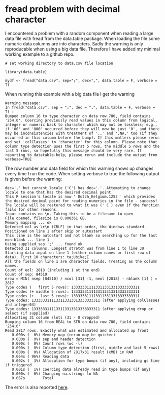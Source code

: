 # fread problem with decimal character

I encountered a problem with a random component when reading a large data file with fread from the data.table package.
When loading the file some numeric data columns are into characters. Sadly the warning is only reproducable when using a big data file. Therefore I have added my minimal working example to a github repo.


    # set working directory to data.csv file location
    
    library(data.table)

    mydf <- fread("data.csv", sep=";", dec=",", data.table = F, verbose = T)
    
When running this example with a big data file I get the warning

    Warning message:
    In fread("data.csv", sep = ";", dec = ",", data.table = F, verbose = T) :
    Bumped column 16 to type character on data row 780, field contains '254,0'. Coercing previously read values in this column from logical, integer or numeric back to character which may not be lossless; e.g., if '00' and '000' occurred before they will now be just '0', and there may be inconsistencies with treatment of ',,' and ',NA,' too (if they occurred in this column before the bump). If this matters please rerun and set 'colClasses' to 'character' for this column. Please note that column type detection uses the first 5 rows, the middle 5 rows and the last 5 rows, so hopefully this message should be very rare. If reporting to datatable-help, please rerun and include the output from verbose=TRUE

The row number and data field for which this warning shows up changes every time I run the code. When setting verbose to true the following output is given before the warning:

    dec=',' but current locale ('C') has dec='.'. Attempting to change locale to one that has the desired decimal point.
    This R session's locale is now ' Dutch_Belgium.1252 ' which provides the desired decimal point for reading numerics in the file - success! The locale will be restored to what it was (' C ) even if the function fails for other reasons.
    Input contains no \n. Taking this to be a filename to open
    File opened, filesize is 0.000361 GB.
    Memory mapping ... ok
    Detected eol as \r\n (CRLF) in that order, the Windows standard.
    Positioned on line 1 after skip or autostart
    This line is the autostart and not blank so searching up for the last non-blank ... line 1
    Using supplied sep ';' ... found ok
    Detected 31 columns. Longest stretch was from line 1 to line 30
    Starting data input on line 1 (either column names or first row of data). First 10 characters: ta;Ubike;I
    All the fields on line 1 are character fields. Treating as the column names.
    Count of eol: 2818 (including 1 at the end)
    Count of sep: 84510
    nrow = MIN( nsep [84510] / ncol [31] -1, neol [2818] - nblank [1] ) = 2817
    Type codes (   first 5 rows): 1333333111133113313313333333311
    Type codes (+ middle 5 rows): 1333333111133113313313333333311
    Type codes (+   last 5 rows): 1333333111133113313313333333311
    Type codes: 1333333111133113313313333333311 (after applying colClasses and integer64)
    Type codes: 1333333111133113313313333333311 (after applying drop or select (if supplied)
    Allocating 31 column slots (31 - 0 dropped)
    Bumping column 16 from REAL to STR on data row 780, field contains '254,0'
    Read 2817 rows. Exactly what was estimated and allocated up front
       0.000s (  0%) Memory map (rerun may be quicker)
       0.000s (  0%) sep and header detection
       0.000s (  0%) Count rows (wc -l)
       0.000s (  0%) Column type detection (first, middle and last 5 rows)
       0.000s (  0%) Allocation of 2817x31 result (xMB) in RAM
       0.064s ( 96%) Reading data
       0.002s (  3%) Allocation for type bumps (if any), including gc time if triggered
       0.001s (  1%) Coercing data already read in type bumps (if any)
       0.000s (  0%) Changing na.strings to NA
       0.067s        Total
       
The error is also reported [here](https://github.com/Rdatatable/data.table/issues/1496).
